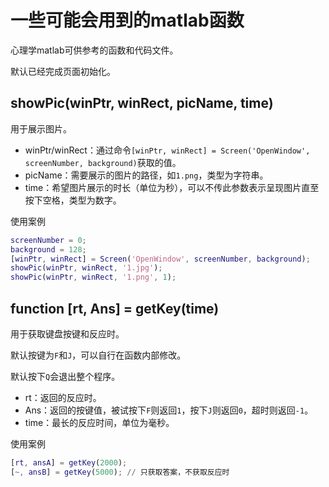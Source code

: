 # 一些可能会用到的matlab函数
心理学matlab可供参考的函数和代码文件。

默认已经完成页面初始化。

## showPic(winPtr, winRect, picName, time)

用于展示图片。

- winPtr/winRect：通过命令`[winPtr, winRect] = Screen('OpenWindow', screenNumber, background)`获取的值。
- picName：需要展示的图片的路径，如`1.png`，类型为字符串。
- time：希望图片展示的时长（单位为秒），可以不传此参数表示呈现图片直至按下空格，类型为数字。

使用案例

```matlab
screenNumber = 0;
background = 128;
[winPtr, winRect] = Screen('OpenWindow', screenNumber, background);
showPic(winPtr, winRect, '1.jpg');
showPic(winPtr, winRect, '1.png', 1);
```

## function [rt, Ans] = getKey(time)

用于获取键盘按键和反应时。

默认按键为`F`和`J`，可以自行在函数内部修改。

默认按下`Q`会退出整个程序。

- rt：返回的反应时。
- Ans：返回的按键值，被试按下`F`则返回`1`，按下`J`则返回`0`，超时则返回`-1`。
- time：最长的反应时间，单位为毫秒。

使用案例

```matlab
[rt, ansA] = getKey(2000);
[~, ansB] = getKey(5000); // 只获取答案，不获取反应时
```